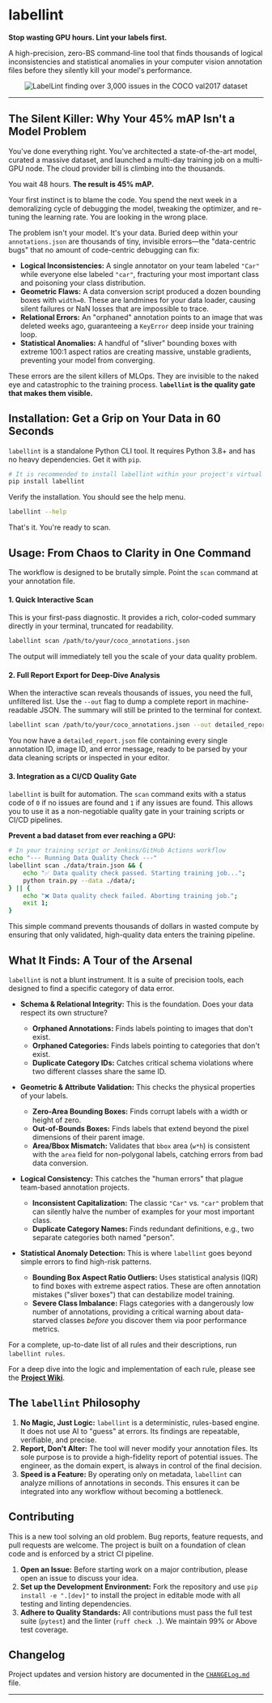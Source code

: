 # labellint

**Stop wasting GPU hours. Lint your labels first.**

A high-precision, zero-BS command-line tool that finds thousands of logical inconsistencies and statistical anomalies in your computer vision annotation files before they silently kill your model's performance.

<div align="center">

![LabelLint finding over 3,000 issues in the COCO val2017 dataset](https://cdn.jsdelivr.net/gh/SunK3R/labellint@main/assets/val2017_run.png)

</div>

---

## The Silent Killer: Why Your 45% mAP Isn't a Model Problem

You've done everything right. You've architected a state-of-the-art model, curated a massive dataset, and launched a multi-day training job on a multi-GPU node. The cloud provider bill is climbing into the thousands.

You wait 48 hours. **The result is 45% mAP.**

Your first instinct is to blame the code. You spend the next week in a demoralizing cycle of debugging the model, tweaking the optimizer, and re-tuning the learning rate. You are looking in the wrong place.

The problem isn't your model. It's your data. Buried deep within your `annotations.json` are thousands of tiny, invisible errors—the "data-centric bugs" that no amount of code-centric debugging can fix:

*   **Logical Inconsistencies:** A single annotator on your team labeled `"Car"` while everyone else labeled `"car"`, fracturing your most important class and poisoning your class distribution.
*   **Geometric Flaws:** A data conversion script produced a dozen bounding boxes with `width=0`. These are landmines for your data loader, causing silent failures or NaN losses that are impossible to trace.
*   **Relational Errors:** An "orphaned" annotation points to an image that was deleted weeks ago, guaranteeing a `KeyError` deep inside your training loop.
*   **Statistical Anomalies:** A handful of "sliver" bounding boxes with extreme 100:1 aspect ratios are creating massive, unstable gradients, preventing your model from converging.

These errors are the silent killers of MLOps. They are invisible to the naked eye and catastrophic to the training process. **`labellint` is the quality gate that makes them visible.**

## Installation: Get a Grip on Your Data in 60 Seconds

`labellint` is a standalone Python CLI tool. It requires Python 3.8+ and has no heavy dependencies. Get it with `pip`.

```bash
# It is recommended to install labellint within your project's virtual environment
pip install labellint
```

Verify the installation. You should see the help menu.
```bash
labellint --help
```

That's it. You're ready to scan.

## Usage: From Chaos to Clarity in One Command

The workflow is designed to be brutally simple. Point the `scan` command at your annotation file.

#### **1. Quick Interactive Scan**

This is your first-pass diagnostic. It provides a rich, color-coded summary directly in your terminal, truncated for readability.

```bash
labellint scan /path/to/your/coco_annotations.json
```

The output will immediately tell you the scale of your data quality problem.

#### **2. Full Report Export for Deep-Dive Analysis**

When the interactive scan reveals thousands of issues, you need the full, unfiltered list. Use the `--out` flag to dump a complete report in machine-readable JSON. The summary will still be printed to the terminal for context.

```bash
labellint scan /path/to/your/coco_annotations.json --out detailed_report.json
```

You now have a `detailed_report.json` file containing every single annotation ID, image ID, and error message, ready to be parsed by your data cleaning scripts or inspected in your editor.

#### **3. Integration as a CI/CD Quality Gate**

`labellint` is built for automation. The `scan` command exits with a status code of `0` if no issues are found and `1` if any issues are found. This allows you to use it as a non-negotiable quality gate in your training scripts or CI/CD pipelines.

**Prevent a bad dataset from ever reaching a GPU:**

```bash
# In your training script or Jenkins/GitHub Actions workflow
echo "--- Running Data Quality Check ---"
labellint scan ./data/train.json && {
    echo "✅ Data quality check passed. Starting training job...";
    python train.py --data ./data/;
} || {
    echo "❌ Data quality check failed. Aborting training job.";
    exit 1;
}
```
This simple command prevents thousands of dollars in wasted compute by ensuring that only validated, high-quality data enters the training pipeline.

## What It Finds: A Tour of the Arsenal

`labellint` is not a blunt instrument. It is a suite of precision tools, each designed to find a specific category of data error.

*   **Schema & Relational Integrity:** This is the foundation. Does your data respect its own structure?
    *   **Orphaned Annotations:** Finds labels pointing to images that don't exist.
    *   **Orphaned Categories:** Finds labels pointing to categories that don't exist.
    *   **Duplicate Category IDs:** Catches critical schema violations where two different classes share the same ID.

*   **Geometric & Attribute Validation:** This checks the physical properties of your labels.
    *   **Zero-Area Bounding Boxes:** Finds corrupt labels with a width or height of zero.
    *   **Out-of-Bounds Boxes:** Finds labels that extend beyond the pixel dimensions of their parent image.
    *   **Area/Bbox Mismatch:** Validates that `bbox` area (`w*h`) is consistent with the `area` field for non-polygonal labels, catching errors from bad data conversion.

*   **Logical Consistency:** This catches the "human errors" that plague team-based annotation projects.
    *   **Inconsistent Capitalization:** The classic `"Car"` vs. `"car"` problem that can silently halve the number of examples for your most important class.
    *   **Duplicate Category Names:** Finds redundant definitions, e.g., two separate categories both named "person".

*   **Statistical Anomaly Detection:** This is where `labellint` goes beyond simple errors to find high-risk patterns.
    *   **Bounding Box Aspect Ratio Outliers:** Uses statistical analysis (IQR) to find boxes with extreme aspect ratios. These are often annotation mistakes ("sliver boxes") that can destabilize model training.
    *   **Severe Class Imbalance:** Flags categories with a dangerously low number of annotations, providing a critical warning about data-starved classes *before* you discover them via poor performance metrics.

For a complete, up-to-date list of all rules and their descriptions, run `labellint rules`.

For a deep dive into the logic and implementation of each rule, please see the **[Project Wiki](https://github.com/SunK3R/labellint/wiki)**.

## The `labellint` Philosophy

1.  **No Magic, Just Logic:** `labellint` is a deterministic, rules-based engine. It does not use AI to "guess" at errors. Its findings are repeatable, verifiable, and precise.
2.  **Report, Don't Alter:** The tool will never modify your annotation files. Its sole purpose is to provide a high-fidelity report of potential issues. The engineer, as the domain expert, is always in control of the final decision.
3.  **Speed is a Feature:** By operating only on metadata, `labellint` can analyze millions of annotations in seconds. This ensures it can be integrated into any workflow without becoming a bottleneck.

## Contributing

This is a new tool solving an old problem. Bug reports, feature requests, and pull requests are welcome. The project is built on a foundation of clean code and is enforced by a strict CI pipeline.

1.  **Open an Issue:** Before starting work on a major contribution, please open an issue to discuss your idea.
2.  **Set up the Development Environment:** Fork the repository and use `pip install -e ".[dev]"` to install the project in editable mode with all testing and linting dependencies.
3.  **Adhere to Quality Standards:** All contributions must pass the full test suite (`pytest`) and the linter (`ruff check .`). We maintain 99% or Above test coverage.

## Changelog

Project updates and version history are documented in the [`CHANGELog.md`](./CHANGELOG.md) file.

---